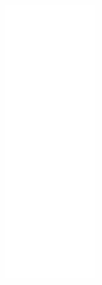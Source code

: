 <a href="https://github.com/AnanthaKrishnan3646">
  <img align="center" width="49%" src="./github-metrics.svg" />
</a>
